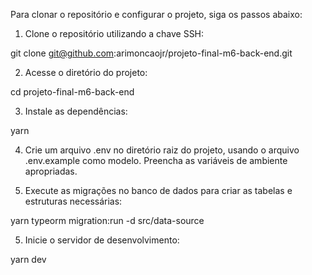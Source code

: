 Para clonar o repositório e configurar o projeto, siga os passos abaixo:

1. Clone o repositório utilizando a chave SSH:

git clone git@github.com:arimoncaojr/projeto-final-m6-back-end.git

2. Acesse o diretório do projeto:

cd projeto-final-m6-back-end

3. Instale as dependências:

yarn

4. Crie um arquivo .env no diretório raiz do projeto, usando o arquivo .env.example como modelo. Preencha as variáveis de ambiente apropriadas.

5. Execute as migrações no banco de dados para criar as tabelas e estruturas necessárias:

yarn typeorm migration:run -d src/data-source

5. Inicie o servidor de desenvolvimento:

yarn dev
